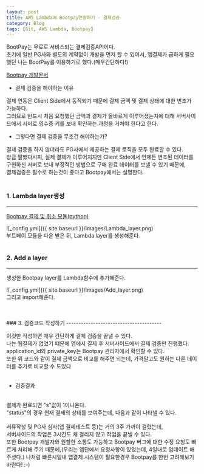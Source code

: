 ```yaml
---
layout: post
title: AWS Lambda에 Bootpay연동하기 - 결제검증
category: Blog
tags: [Git, AWS Lambda, Bootpay]
---
```


BootPay는 무료로 서비스되는 결제검증API이다.<br>
초기에 일반 PG사와 별도의 계약없이 개발을 먼저 할 수 있어서, 앱결제가 급하게 필요했던 나는 BootPay를 이용하기로 했다.(매우간단하다!)

[Bootpay 개발문서](https://docs.bootpay.co.kr)

* 결제 검증을 해야하는 이유

결제 연동은 Client Side에서 동작되기 때문에 결제 금액 및 결제 상태에 대한 변조가 가능하다.<br>
그러므로 반드시 처음 요청했던 금액과 결제가 올바르게 이루어졌는지에 대해 서버사이드에서 서버로 영수증 키를 보내 확인하는 과정을 거쳐야 한다고 한다.

* 그렇다면 결제 검증을 무조건 해야하는가?

결제 검증을 하지 않더라도 PG사에서 제공하는 결제 로직을 모두 완료할 수 있다.<br>
방금 말했다시피, 실제 결제가 이루어지지만 Client Side에서 언제든 변조된 데이터를 구현하신 서버로 보내 부정적인 방법으로 구매 완료 데이터를 보낼 수 있기 때문에,<br>
결제검증은 필수로 하는것이 좋다고 Bootpay에서는 설명한다.
<br>
<br>
### 1. Lambda layer생성
---------------------------------------

[Bootpay 결제 및 취소 모듈(python)](https://github.com/bootpay/server_python)

![_config.yml]({{ site.baseurl }}/images/Lambda_layer.png)
<br>
부트페이 모듈을 다운 받은 뒤, Lambda layer를 생성해준다.
<br>
<br>
### 2. Add a layer
---------------------------------------

생성한 Bootpay layer를 Lambda함수에 추가해준다.

![_config.yml]({{ site.baseurl }}/images/Add_layer.png)
<br>
그리고 import해준다.
<script src="https://gist.github.com/liampoet/68ee37108f40218d4bb02569760f9770.js"></script>
<br>
<br>
### 3. 검증코드 작성하기
---------------------------------------

<script src="https://gist.github.com/liampoet/1411491dd7db55df67987bb9327c4d15.js"></script>

이것만 작성하면 매우 간단하게 결제 검증을 끝낼 수 있다.<br>
나는 웹결제가 없었기 떄문에 앱에서 결제 후 서버사이드에서 결제 검증만 진행했다.<br>
application_id와 private_key는 Bootpay 관리자에서 확인할 수 있다.<br>
또한 위 코드와 같이 결제 금액으로 비교를 해주면 되는데, 가격말고도 원하는 다른 데이터를 추가로 비교할 수 도있다<br>
<br>

* 검증결과

<script src="https://gist.github.com/liampoet/090c67f98babb85aa1eb85d222a9b37c.js"></script>
<br>
결제가 완료되면 "s"값이 1이나온다.<br>
"status"의 경우 현재 결제의 상태를 보여주는데, 다음과 같이 나타낼 수 있다.
<br>
<script src="https://gist.github.com/liampoet/ca6a854498eeb95dccbd2eac2f703c24.js"></script>
<br>
서류작성 및 PG사 심사(앱 결제테스트 등)는 거의 3주 가까이 걸렸는데,<br>
서버사이드의 작업은 3시간도 채 걸리지 않고 작업을 끝낼 수 있다.<br>
또한 Bootpay 개발자와 원할한 소통도 가능하고 Bootpay 버그에 대한 수정 요청도 빠르게 처리해 주기 때문에,(우리는 앱단에서 요청사항이 있었는데, 4일내로 업데이트 해주셨다.)
나처럼 빠른시일내 앱결제 시스템이 필요한경우 Bootpay를 한번 고려해보기 바란다! :-)
